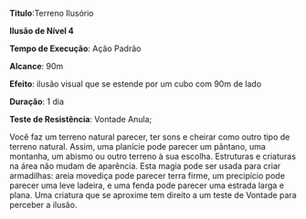 **Titulo**:Terreno Ilusório

**Ilusão de Nível 4**

**Tempo de Execução**: Ação Padrão

**Alcance**: 90m

**Efeito**: ilusão visual que se estende por um cubo com 90m de lado

**Duração**: 1 dia

**Teste de Resistência**: Vontade Anula;

Você faz um terreno natural parecer, ter sons e cheirar como outro tipo de terreno natural. Assim, uma planície pode parecer um pântano, uma montanha, um abismo ou outro terreno à sua escolha. Estruturas e criaturas na área não mudam de aparência.
Esta magia pode ser usada para criar armadilhas: areia movediça pode parecer terra firme, um precipício pode parecer uma leve ladeira, e uma fenda pode parecer uma estrada larga e plana. 
Uma criatura que se aproxime tem direito a um teste de Vontade para perceber a ilusão.